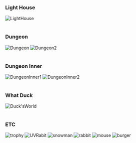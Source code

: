 ### Light House
![LightHouse](https://github.com/eva0519/3DWork/assets/57734102/309adbfe-418b-4ebd-a61c-480244cfa101)
<br/>
<br/>
### Dungeon
![Dungeon](https://github.com/eva0519/3DWork/assets/57734102/8319889a-0751-4d0f-871b-ba585411f8e6)
![Dungeon2](https://github.com/eva0519/3DWork/assets/57734102/697fac3f-5766-4b80-96fd-6140db39365a)
<br/>
<br/>
### Dungeon Inner
![DungeonInner1](https://github.com/eva0519/3DWork/assets/57734102/0b61cf54-4fff-4e3f-8e32-aa4d52262fad)
![DungeonInner2](https://github.com/eva0519/3DWork/assets/57734102/8c104351-6707-4f81-8d10-09494309f3ec)
<br/>
<br/>
### What Duck
![Duck'sWorld](https://github.com/eva0519/3DWork/assets/57734102/6e92ce4f-ff26-4d6f-8578-0d432be3e0af)
<br/>
<br/>
### ETC
![trophy](https://github.com/eva0519/3DWork/assets/57734102/180d431c-00b8-4250-b5e7-4cdd6a3fec7e)
![UVRabit](https://github.com/eva0519/3DWork/assets/57734102/4bf99e6f-fa3f-4a02-9c41-6d0904a96bb6)
![snowman](https://github.com/eva0519/3DWork/assets/57734102/a3dd1928-aa7c-4062-8290-94215deb0d74)
![rabbit](https://github.com/eva0519/3DWork/assets/57734102/ff76a010-a476-41c6-937e-7f405b0fd4a3)
![mouse](https://github.com/eva0519/3DWork/assets/57734102/2ae8a64b-02b4-4a40-8a0a-e36d61bc08b0)
![burger](https://github.com/eva0519/3DWork/assets/57734102/019e8f77-cc31-4da5-8abe-840950bb417f)
